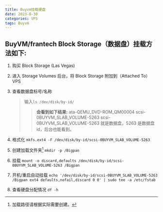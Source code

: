 ```yaml
---
title: Buyvm挂载硬盘
date: 2023-8-30
categories: VPS
tags: Buyvm
---
```


## BuyVM/frantech Block Storage（数据盘）挂载方法如下:

1. 购买 Block Storage (Las Vegas)

2. 进入 Storage Volumes 后台，将 Block Storage 附加到（Attached To） VPS

3. 查看数据盘标号/名称

   > 输入`ls /dev/disk/by-id/`
   >
   > > **会看到如下结果:**
   > > ata-QEMU_DVD-ROM_QM00004  scsi-0BUYVM_SLAB_VOLUME-5263
   > > scsi-0BUYVM_SLAB_VOLUME-5263 就是数据盘，5263 是数据盘 id，后台也能看到。

4. 格式化
   `mkfs.ext4 -F /dev/disk/by-id/scsi-0BUYVM_SLAB_VOLUME-5263`

5. 创建加载文件夹[^1]
   `mkdir -p /Bigpan`

6. 挂载
   `mount -o discard,defaults /dev/disk/by-id/scsi-0BUYVM_SLAB_VOLUME-5263 /Bigpan`

7. 开机/重启自动挂载
   `echo '/dev/disk/by-id/scsi-0BUYVM_SLAB_VOLUME-5263 /Bigpan ext4 defaults,nofail,discard 0 0' | sudo tee -a /etc/fstab`

8. 查看硬盘分配情况
   `df -h`

[^1]: 加载路径请根据实际需要创建。
